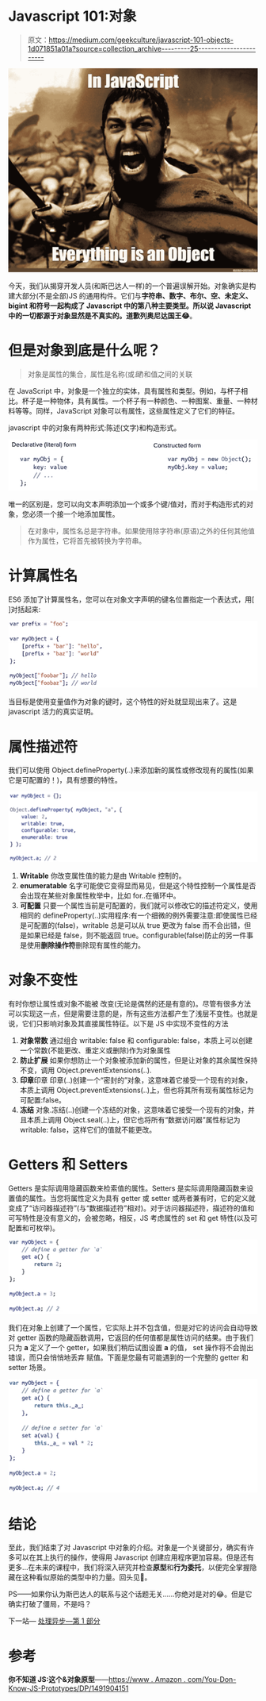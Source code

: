 # Javascript 101:对象

> 原文：<https://medium.com/geekculture/javascript-101-objects-1d071851a01a?source=collection_archive---------25----------------------->

![](img/91da92929ee07b048c30b62940e6ccce.png)

今天，我们从揭穿开发人员(和斯巴达人一样)的一个普遍误解开始。对象确实是构建大部分(不是全部)JS 的通用构件。它们与**字符串、数字、布尔、空、未定义、bigint 和符号一起构成了 Javascript 中的第八种主要类型。**所以说 Javascript 中的一切都源于对象显然是不真实的。道歉**列奥尼达国王😂**。

# 但是对象到底是什么呢？

> 对象是属性的集合，属性是名称(或*键*)和值之间的关联

在 JavaScript 中，对象是一个独立的实体，具有属性和类型。例如，与杯子相比。杯子是一种物体，具有属性。一个杯子有一种颜色、一种图案、重量、一种材料等等。同样，JavaScript 对象可以有属性，这些属性定义了它们的特征。

javascript 中的对象有两种形式:陈述(文字)和构造形式。

![](img/04024b6054fdb1daa580eb247304aad9.png)

唯一的区别是，您可以向文本声明添加一个或多个键/值对，而对于构造形式的对象，您必须一个接一个地添加属性。

> 在对象中，属性名总是字符串。如果使用除字符串(原语)之外的任何其他值作为属性，它将首先被转换为字符串。

# 计算属性名

ES6 添加了计算属性名，您可以在对象文字声明的键名位置指定一个表达式，用[ ]对括起来:

![](img/cc6651150d7cda343148270e8dbb1c34.png)

当目标是使用变量值作为对象的键时，这个特性的好处就显现出来了。这是 javascript 活力的真实证明。

# 属性描述符

我们可以使用 Object.defineProperty(..)来添加新的属性或修改现有的属性(如果它是可配置的！)，具有想要的特性。

![](img/f76e5bc8ceadcbc27ad9fa56b5dd68b4.png)

1.  **Writable**
    你改变属性值的能力是由 Writable 控制的。
2.  **enumeratable**
    名字可能使它变得显而易见，但是这个特性控制一个属性是否会出现在某些对象属性枚举中，比如 for..在循环中。
3.  **可配置** 只要一个属性当前是可配置的，我们就可以修改它的描述符定义，使用相同的 defineProperty(..)实用程序:有一个细微的例外需要注意:即使属性已经是可配置的(false)，writable 总是可以从 true 更改为 false 而不会出错，但是如果已经是 false，则不能返回 true。configurable(false)防止的另一件事是使用**删除操作符**删除现有属性的能力。

# 对象不变性

有时你想让属性或对象不能被
改变(无论是偶然的还是有意的)。尽管有很多方法可以实现这一点，但是需要注意的是，所有这些方法都产生了浅层不变性。也就是说，它们只影响对象及其直接属性特征。以下是 JS 中实现不变性的方法

1.  **对象常数**
    通过组合 writable: false 和 configurable: false，本质上可以创建一个常数(不能更改、重定义或删除)作为对象属性
2.  **防止扩展**
    如果你想防止一个对象被添加新的属性，但是让对象的其余属性保持不变，调用 Object.preventExtensions(..).
3.  **印章**印章
    印章(..)创建一个“密封的”对象，这意味着它接受一个现有的对象，本质上调用 Object.preventExtensions(..)上，但也将其所有现有属性标记为可配置:false。
4.  **冻结** 对象.冻结(..)创建一个冻结的对象，这意味着它接受一个现有的对象，并且本质上调用 Object.seal(..)上，但它也将所有“数据访问器”属性标记为 writable: false，这样它们的值就不能更改。

# Getters 和 Setters

Getters 是实际调用隐藏函数来检索值的属性。Setters 是实际调用隐藏函数来设置值的属性。当您将属性定义为具有 getter 或 setter 或两者兼有时，它的定义就变成了“访问器描述符”(与“数据描述符”相对)。对于访问器描述符，描述符的值和可写特性是没有意义的，会被忽略，相反，JS 考虑属性的 set 和 get 特性(以及可配置和可枚举)。

![](img/fbcb1c9019aee1e92626445ee116168b.png)

我们在对象上创建了一个属性，它实际上并不包含值，但是对它的访问会自动导致对 getter
函数的隐藏函数调用，它返回的任何值都是属性访问的结果。由于我们只为 **a** 定义了一个 getter，如果我们稍后试图设置 **a** 的值，
set 操作将不会抛出错误，而只会悄悄地丢弃
赋值。下面是您最有可能遇到的一个完整的 getter 和 setter 场景。

![](img/2b48ab1992ceb52836b5304085d82c76.png)

# 结论

至此，我们结束了对 Javascript 中对象的介绍。对象是一个关键部分，确实有许多可以在其上执行的操作，使得用 Javascript 创建应用程序更加容易。但是还有更多…在未来的课程中，我们将深入研究并检查**原型**和**行为委托**，以便完全掌握隐藏在这种看似原始的类型中的力量。回头见👋。

PS——如果你认为斯巴达人的联系与这个话题无关……你绝对是对的😂。但是它确实打破了僵局，不是吗？

下一站— [处理异步—第 1 部分](/geekculture/javascript-101-handling-asynchrony-part-1-7e944ee6c76e)

# 参考

**你不知道 JS:这个&对象原型**——[https://www . Amazon . com/You-Don-Know-JS-Prototypes/DP/1491904151](https://www.amazon.com/You-Dont-Know-JS-Prototypes/dp/1491904151)